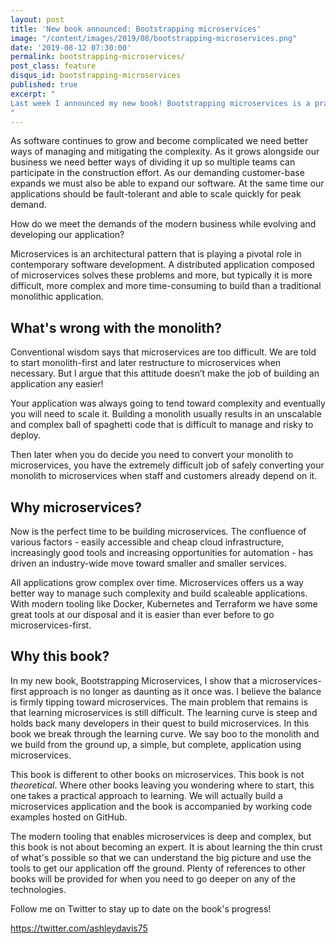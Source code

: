 ```yaml
---
layout: post
title: 'New book announced: Bootstrapping microservices'
image: "/content/images/2019/08/bootstrapping-microservices.png"
date: '2019-08-12 07:30:00'
permalink: bootstrapping-microservices/
post_class: feature
disqus_id: bootstrapping-microservices
published: true
excerpt: "
Last week I announced my new book! Bootstrapping microservices is a practical and project-based guide to building microservices applications.
"
---
```


As software continues to grow and become complicated we need better ways of managing and mitigating the complexity. As it grows alongside our business we need better ways of dividing it up so multiple teams can participate in the construction effort. As our demanding customer-base expands we must also be able to expand our software. At the same time our applications should be fault-tolerant and able to scale quickly for peak demand.

How do we meet the demands of the modern business while evolving and developing our application? 

Microservices is an architectural pattern that is playing a pivotal role in contemporary software development. A distributed application composed of microservices solves these problems and more, but typically it is more difficult, more complex and more time-consuming to build than a traditional monolithic application. 

## What's wrong with the monolith?

Conventional wisdom says that microservices are too difficult. We are told to start monolith-first and later restructure to microservices when necessary. But I argue that this attitude doesn’t make the job of building an application any easier! 

Your application was always going to tend toward complexity and eventually you will need to scale it. Building a monolith usually results in an unscalable and complex ball of spaghetti code that is difficult to manage and risky to deploy. 

Then later when you do decide you need to convert your monolith to microservices, you have the extremely difficult job of safely converting your monolith to microservices when staff and customers already depend on it.

## Why microservices?

Now is the perfect time to be building microservices. The confluence of various factors -  easily accessible and cheap cloud infrastructure, increasingly good tools and increasing opportunities for automation - has driven an industry-wide move toward smaller and smaller services.

All applications grow complex over time. Microservices offers us a way better way to manage such complexity and build scaleable applications. With modern tooling like Docker, Kubernetes and Terraform we have some great tools at our disposal and it is easier than ever before to go microservices-first.

## Why this book?

In my new book, Bootstrapping Microservices, I show that a microservices-first approach is no longer as daunting as it once was. I believe the balance is firmly tipping toward microservices. The main problem that remains is that learning microservices is still difficult. The learning curve is steep and holds back many developers in their quest to build microservices.  In this book we break through the learning curve. We say boo to the monolith and we build from the ground up, a simple, but complete, application using microservices.

This book is different to other books on microservices. This book is not *theoretical*. Where other books leaving you wondering where to start, this one takes a practical approach to learning. We will actually build a microservices application and the book is accompanied by working code examples hosted on GitHub.

The modern tooling that enables microservices is deep and complex, but this book is not about becoming an expert. It is about learning the thin crust of what's possible so that we can understand the big picture and use the tools to get our application off the ground. Plenty of references to other books will be provided for when you need to go deeper on any of the technologies.

Follow me on Twitter to stay up to date on the book's progress!

https://twitter.com/ashleydavis75
